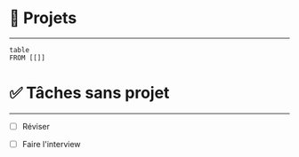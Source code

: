 # 🚀 Projets
---
```dataview 
table
FROM [[]]
```

# ✅ Tâches sans projet
---
- [ ] Réviser 
- [ ] Faire l'interview


